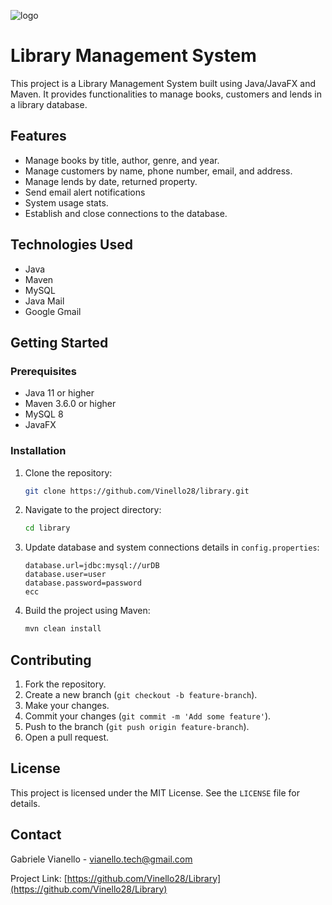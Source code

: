 ![logo](https://github.com/user-attachments/assets/dfce9c5e-e89b-410f-b1e1-e0b39bfacc42)

# Library Management System
This project is a Library Management System built using Java/JavaFX and Maven. It provides functionalities to manage books, customers and lends in a library database.

## Features
- Manage books by title, author, genre, and year.
- Manage customers by name, phone number, email, and address.
- Manage lends by date, returned property.
- Send email alert notifications
- System usage stats.
- Establish and close connections to the database.

## Technologies Used
- Java
- Maven
- MySQL
- Java Mail
- Google Gmail

## Getting Started

### Prerequisites
- Java 11 or higher
- Maven 3.6.0 or higher
- MySQL 8
- JavaFX

### Installation
1. Clone the repository:
   ```sh
   git clone https://github.com/Vinello28/library.git
   ```
2. Navigate to the project directory:
   ```sh
   cd library
   ```
3. Update database and system connections details in `config.properties`:
   ```properties
   database.url=jdbc:mysql://urDB
   database.user=user
   database.password=password
   ecc
   ```
4. Build the project using Maven:
   ```sh
   mvn clean install
   ```

## Contributing
1. Fork the repository.
2. Create a new branch (`git checkout -b feature-branch`).
3. Make your changes.
4. Commit your changes (`git commit -m 'Add some feature'`).
5. Push to the branch (`git push origin feature-branch`).
6. Open a pull request.

## License
This project is licensed under the MIT License. See the `LICENSE` file for details.

## Contact
Gabriele Vianello - [vianello.tech@gmail.com](mailto:vianello.tech@gmail.com)

Project Link: [https://github.com/Vinello28/Library](https://github.com/Vinello28/Library)
